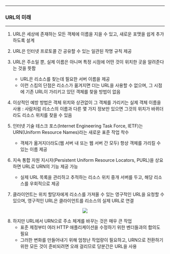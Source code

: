 -----
### URL의 미래
-----
1. URL은 세상에 존재하는 모든 객체에 이름을 지을 수 있고, 새로운 포맷을 쉽게 추가하도록 설계
2. URL은 인터넷 프로토콜 간 공유할 수 있는 일관된 작명 규칙 제공
3. URL은 주소일 뿐, 실제 이름은 아니며 특정 시점에 어떤 것이 위치한 곳을 알려준다는 것을 뜻함
   - URL은 리소스를 찾는데 필요한 서버 이름을 제공
   - 이런 스킴의 단점은 리소스가 옮겨지면 더는 URL을 사용할 수 없으며, 그 시점에 기존 URL이 가리키고 있던 객체를 찾을 방법이 없음

4. 이상적인 예방 방법은 객체 위치와 상관없이 그 객체를 가리키는 실제 객체 이름을 사용 : 사람처럼 리소스의 이름과 다른 몇 가지 정보만 있으면 그것의 위치가 바뀌더라도 리소스 위치를 찾을 수 있음
5. 인터넷 기술 테스크 포스(Internet Engineering Task Force, IETF)는 URN(Uniform Resource Names)라는 새로운 표준 작업 착수
   - 객체가 옮겨지더라도(웹 서버 내 또는 웹 서버 간 모두) 항상 객체를 가리킬 수 있는 이름 제공

6. 지속 통합 자원 지시자(Persistent Uniform Resource Locators, PURL)을 상요하면 URL로 URN의 기능 제공 가능
   - 실제 URL 목록을 관리하고 추적하는 리소스 위치 중개 서버를 두고, 해당 리소스를 우회적으로 제공

7. 클라이언트는 위치 할당자에게 리소스를 가져올 수 있는 영구적인 URL을 요청할 수 있으며, 영구적인 URL은 클라이언트를 리소스의 실제 URL로 연결
<div align="center">
<img src="https://github.com/user-attachments/assets/2b33ad01-158e-4cb9-a64a-a6649e9a86b0">
</div>

8. 하지만 URL에서 URN으로 주소 체계를 바꾸는 것은 매우 큰 작업
   - 표준 제정부터 여러 HTTP 애플리케이션을 수정하기 위한 벤더들과의 합의도 필요
   - 그러한 변화를 만들어내기 위해 엄청난 작업량이 필요하고, URN으로 전환하기 위한 모든 것이 준비되려면 오래 걸리므로 당분간은 URL을 사용
   
